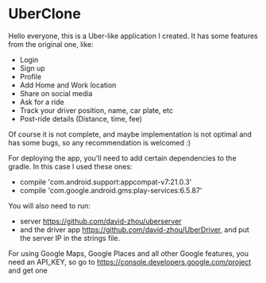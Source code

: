# UberClone

Hello everyone, this is a Uber-like application I created. It has some features from the original one, like:
- Login
- Sign up
- Profile
- Add Home and Work location
- Share on social media
- Ask for a ride
- Track your driver position, name, car plate, etc
- Post-ride details (Distance, time, fee)

Of course it is not complete, and maybe implementation is not optimal and has some bugs, so any recommendation is welcomed :)


For deploying the app, you'll need to add certain dependencies to the gradle. In this case I used these ones:
- compile 'com.android.support:appcompat-v7:21.0.3'
- compile 'com.google.android.gms:play-services:6.5.87'

You will also need to run: 
- server https://github.com/david-zhou/uberserver 
- and the driver app https://github.com/david-zhou/UberDriver, 
and put the server IP in the strings file.

For using Google Maps, Google Places and all other Google features, you need an API_KEY, so go to https://console.developers.google.com/project and get one
